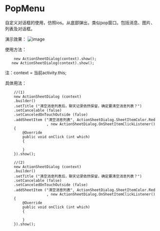 # PopMenu
自定义对话框的使用，仿照ios。从底部弹出，类似pop窗口。包括消息、图片、列表及对话框。

演示效果：
![image](https://github.com/txadf/PopMenu/blob/master/1.gif)


使用方法：<br>

		new ActionSheetDialog(context).show();
       new ActionSheetDialog(context).show();
注：context = 当前activity.this;

具体用法：
		
		//(1)
        new ActionSheetDialog (context)
        .builder()
        .setTitle ("清空消息列表后，聊天记录依然保留，确定要清空消息列表？")
        .setCancelable (false)
        .setCanceledOnTouchOutside (false)
        .addSheetItem ("清空消息列表", ActionSheetDialog.SheetItemColor.Red
                       , new ActionSheetDialog.OnSheetItemClickListener()
        {
            @Override
            public void onClick (int which)
            {

            }
        }).show();

		//(2)
        new ActionSheetDialog (context)
        .builder()
        .setTitle ("清空消息列表后，聊天记录依然保留，确定要清空消息列表？")
        .setCancelable (false)
        .setCanceledOnTouchOutside (false)
        .addSheetItem ("清空消息列表", ActionSheetDialog.SheetItemColor.Red
                       , new ActionSheetDialog.OnSheetItemClickListener()
        {
            @Override
            public void onClick (int which)
            {

            }
        }).show();
